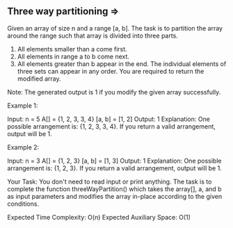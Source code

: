 Three way partitioning =>
----------------------


Given an array of size n and a range [a, b]. The task is to partition the array around the range such that array is divided into three parts.
1) All elements smaller than a come first.
2) All elements in range a to b come next.
3) All elements greater than b appear in the end.
The individual elements of three sets can appear in any order. You are required to return the modified array.

Note: The generated output is 1 if you modify the given array successfully.


Example 1:

Input: 
n = 5
A[] = {1, 2, 3, 3, 4}
[a, b] = [1, 2]
Output: 1
Explanation: One possible arrangement is:
{1, 2, 3, 3, 4}. If you return a valid
arrangement, output will be 1.


Example 2:

Input: 
n = 3 
A[] = {1, 2, 3}
[a, b] = [1, 3]
Output: 1
Explanation: One possible arrangement 
is: {1, 2, 3}. If you return a valid
arrangement, output will be 1.


Your Task:
You don't need to read input or print anything. The task is to complete the function threeWayPartition() which takes the array[], a, and b as input parameters and modifies the array in-place according to the given conditions.


Expected Time Complexity: O(n)
Expected Auxiliary Space: O(1)

